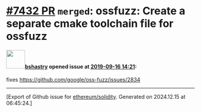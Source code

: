 # [\#7432 PR](https://github.com/ethereum/solidity/pull/7432) `merged`: ossfuzz: Create a separate cmake toolchain file for ossfuzz

#### <img src="https://avatars.githubusercontent.com/u/2388185?v=4" width="50">[bshastry](https://github.com/bshastry) opened issue at [2019-09-16 14:21](https://github.com/ethereum/solidity/pull/7432):

fixes https://github.com/google/oss-fuzz/issues/2834




-------------------------------------------------------------------------------



[Export of Github issue for [ethereum/solidity](https://github.com/ethereum/solidity). Generated on 2024.12.15 at 06:45:24.]
